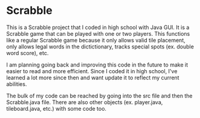 # Scrabble

This is a Scrabble project that I coded in high school with Java GUI. It is a Scrabble game that can be played with one or two players. 
This functions like a regular Scrabble game because it only allows valid tile placement, only allows legal words in the dictictionary, tracks special spots 
(ex. double word score), etc.

I am planning going back and improving this code in the future to make it easier to read and more efficient. Since I coded it in high school, I've learned a lot more since then and want update it to reflect my current abilities.

The bulk of my code can be reached by going into the src file and then the Scrabble.java file. There are also other objects (ex. player.java, tileboard.java, etc.) with some code too.
